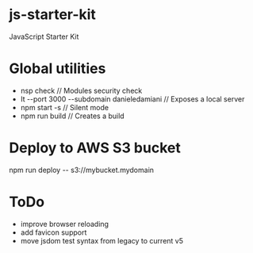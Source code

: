 # js-starter-kit
JavaScript Starter Kit

# Global utilities
  - nsp check // Modules security check
  - lt --port 3000 --subdomain danieledamiani // Exposes a local server
  - npm start -s // Silent mode
  - npm run build // Creates a build

# Deploy to AWS S3 bucket
  npm run deploy -- s3://mybucket.mydomain

# ToDo
  - improve browser reloading
  - add favicon support
  - move jsdom test syntax from legacy to current v5

